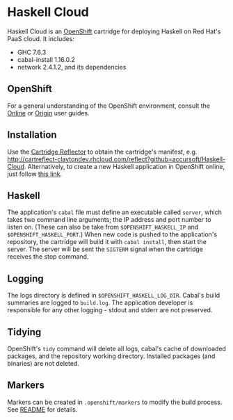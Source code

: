 Haskell Cloud
=============

Haskell Cloud is an [OpenShift](https://www.openshift.com/) cartridge for deploying Haskell on Red Hat's PaaS cloud. It includes:

- GHC 7.6.3
- cabal-install 1.16.0.2
- network 2.4.1.2, and its dependencies

OpenShift
---------
For a general understanding of the OpenShift environment, consult the [Online](https://access.redhat.com/site/documentation/en-US/OpenShift_Online/2.0/html/User_Guide/) or [Origin](http://openshift.github.io/documentation/oo_user_guide.html) user guides.

Installation
------------
Use the [Cartridge Reflector](http://cartreflect-claytondev.rhcloud.com/) to obtain the cartridge's manifest, e.g. http://cartreflect-claytondev.rhcloud.com/reflect?github=accursoft/Haskell-Cloud. Alternatively, to create a new Haskell application in OpenShift online, just follow [this link](https://openshift.redhat.com/app/console/application_type/custom?cartridges[]=http://cartreflect-claytondev.rhcloud.com/reflect?github=accursoft/Haskell-Cloud).

Haskell
-------
The application's `cabal` file must define an executable called `server`, which takes two command line arguments; the IP address and port number to listen on. (These can also be take from `$OPENSHIFT_HASKELL_IP` and `$OPENSHIFT_HASKELL_PORT`.) When new code is pushed to the application's repository, the cartridge will build it with `cabal install`, then start the server. The server will be sent the `SIGTERM` signal when the cartridge receives the stop command.

Logging
-------
The logs directory is defined in `$OPENSHIFT_HASKELL_LOG_DIR`. Cabal's build summaries are logged to `build.log`. The application developer is responsible for any other logging - stdout and stderr are not preserved.

Tidying
-------
OpenShift's `tidy` command will delete all logs, cabal's cache of downloaded packages, and the repository working directory. Installed packages (and binaries) are not deleted.

Markers
-------
Markers can be created in `.openshift/markers` to modify the build process. See [README](template/.openshift/markers/README) for details.
